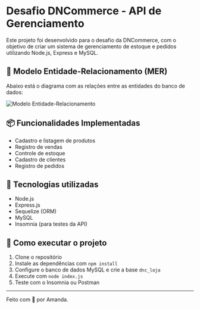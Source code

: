# Desafio DNCommerce - API de Gerenciamento

Este projeto foi desenvolvido para o desafio da DNCommerce, com o objetivo de criar um sistema de gerenciamento de estoque e pedidos utilizando Node.js, Express e MySQL.

## 🧠 Modelo Entidade-Relacionamento (MER)

Abaixo está o diagrama com as relações entre as entidades do banco de dados:

![Modelo Entidade-Relacionamento](./mer.png)

## 📦 Funcionalidades Implementadas

- Cadastro e listagem de produtos
- Registro de vendas
- Controle de estoque
- Cadastro de clientes
- Registro de pedidos

## 🔧 Tecnologias utilizadas

- Node.js
- Express.js
- Sequelize (ORM)
- MySQL
- Insomnia (para testes da API)

## 🚀 Como executar o projeto

1. Clone o repositório
2. Instale as dependências com `npm install`
3. Configure o banco de dados MySQL e crie a base `dnc_loja`
4. Execute com `node index.js`
5. Teste com o Insomnia ou Postman

---

Feito com 💙 por Amanda.
